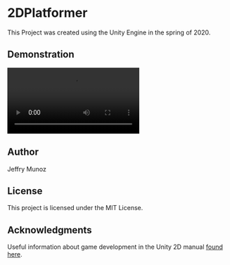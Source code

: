 # 2DPlatformer
This Project was created using the Unity Engine in the spring of 2020.
## Demonstration
 ![Click Here for a video demo](https://github.com/JeffMunoz/2DPlatformer/blob/master/App%20demo.mp4?raw=true) 


## Author
Jeffry Munoz
## License
This project is licensed under the MIT License.
## Acknowledgments
Useful information about game development in the Unity 2D manual [found here](https://docs.unity3d.com/Manual/Unity2D.html).
